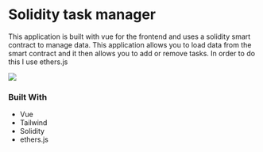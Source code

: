 # Solidity task manager

This application is built with vue for the frontend and uses a solidity smart contract to manage data. This application allows you to load data from the smart contract and it then allows you to add or remove tasks. In order to do this I use ethers.js

![]("./ethereumtask.png")

### Built With
- Vue
- Tailwind
- Solidity
- ethers.js

